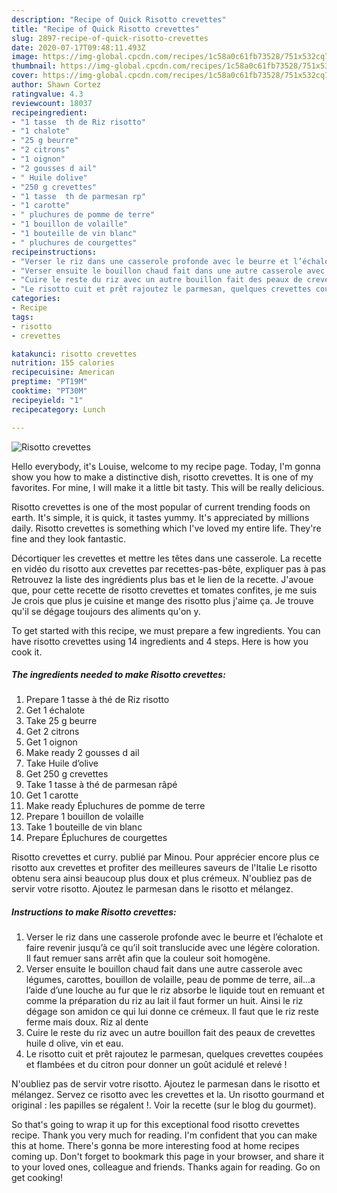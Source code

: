 ```yaml
---
description: "Recipe of Quick Risotto crevettes"
title: "Recipe of Quick Risotto crevettes"
slug: 2897-recipe-of-quick-risotto-crevettes
date: 2020-07-17T09:48:11.493Z
image: https://img-global.cpcdn.com/recipes/1c58a0c61fb73528/751x532cq70/risotto-crevettes-photo-principale-de-la-recette.jpg
thumbnail: https://img-global.cpcdn.com/recipes/1c58a0c61fb73528/751x532cq70/risotto-crevettes-photo-principale-de-la-recette.jpg
cover: https://img-global.cpcdn.com/recipes/1c58a0c61fb73528/751x532cq70/risotto-crevettes-photo-principale-de-la-recette.jpg
author: Shawn Cortez
ratingvalue: 4.3
reviewcount: 18037
recipeingredient:
- "1 tasse  th de Riz risotto"
- "1 chalote"
- "25 g beurre"
- "2 citrons"
- "1 oignon"
- "2 gousses d ail"
- " Huile dolive"
- "250 g crevettes"
- "1 tasse  th de parmesan rp"
- "1 carotte"
- " pluchures de pomme de terre"
- "1 bouillon de volaille"
- "1 bouteille de vin blanc"
- " pluchures de courgettes"
recipeinstructions:
- "Verser le riz dans une casserole profonde avec le beurre et l’échalote et faire revenir jusqu’à ce qu’il soit translucide avec une légère coloration. Il faut remuer sans arrêt afin que la couleur soit homogène."
- "Verser ensuite le bouillon chaud fait dans une autre casserole avec légumes, carottes, bouillon de volaille, peau de pomme de terre, ail...a l’aide d’une louche au fur que le riz absorbe le liquide tout en remuant et comme la préparation du riz au lait il faut former un huit. Ainsi le riz dégage son amidon ce qui lui donne ce crémeux. Il faut que le riz reste ferme mais doux. Riz al dente"
- "Cuire le reste du riz avec un autre bouillon fait des peaux de crevettes huile d olive, vin et eau."
- "Le risotto cuit et prêt rajoutez le parmesan, quelques crevettes coupées et flambées et du citron pour donner un goût acidulé et relevé !"
categories:
- Recipe
tags:
- risotto
- crevettes

katakunci: risotto crevettes 
nutrition: 155 calories
recipecuisine: American
preptime: "PT19M"
cooktime: "PT30M"
recipeyield: "1"
recipecategory: Lunch

---
```



![Risotto crevettes](https://img-global.cpcdn.com/recipes/1c58a0c61fb73528/751x532cq70/risotto-crevettes-photo-principale-de-la-recette.jpg)

Hello everybody, it's Louise, welcome to my recipe page. Today, I'm gonna show you how to make a distinctive dish, risotto crevettes. It is one of my favorites. For mine, I will make it a little bit tasty. This will be really delicious.

Risotto crevettes is one of the most popular of current trending foods on earth. It's simple, it is quick, it tastes yummy. It's appreciated by millions daily. Risotto crevettes is something which I've loved my entire life. They're fine and they look fantastic.

Décortiquer les crevettes et mettre les têtes dans une casserole. La recette en vidéo du risotto aux crevettes par recettes-pas-bête, expliquer pas à pas Retrouvez la liste des ingrédients plus bas et le lien de la recette. J&#39;avoue que, pour cette recette de risotto crevettes et tomates confites, je me suis Je crois que plus je cuisine et mange des risotto plus j&#39;aime ça. Je trouve qu&#39;il se dégage toujours des aliments qu&#39;on y.


To get started with this recipe, we must prepare a few ingredients. You can have risotto crevettes using 14 ingredients and 4 steps. Here is how you cook it.

<!--inarticleads1-->

##### The ingredients needed to make Risotto crevettes:

1. Prepare 1 tasse à thé de Riz risotto
1. Get 1 échalote
1. Take 25 g beurre
1. Get 2 citrons
1. Get 1 oignon
1. Make ready 2 gousses d ail
1. Take  Huile d’olive
1. Get 250 g crevettes
1. Take 1 tasse à thé de parmesan râpé
1. Get 1 carotte
1. Make ready  Épluchures de pomme de terre
1. Prepare 1 bouillon de volaille
1. Take 1 bouteille de vin blanc
1. Prepare  Épluchures de courgettes


Risotto crevettes et curry. publié par Minou. Pour apprécier encore plus ce risotto aux crevettes et profiter des meilleures saveurs de l&#39;Italie Le risotto obtenu sera ainsi beaucoup plus doux et plus crémeux. N&#39;oubliez pas de servir votre risotto. Ajoutez le parmesan dans le risotto et mélangez. 

<!--inarticleads2-->

##### Instructions to make Risotto crevettes:

1. Verser le riz dans une casserole profonde avec le beurre et l’échalote et faire revenir jusqu’à ce qu’il soit translucide avec une légère coloration. Il faut remuer sans arrêt afin que la couleur soit homogène.
1. Verser ensuite le bouillon chaud fait dans une autre casserole avec légumes, carottes, bouillon de volaille, peau de pomme de terre, ail...a l’aide d’une louche au fur que le riz absorbe le liquide tout en remuant et comme la préparation du riz au lait il faut former un huit. Ainsi le riz dégage son amidon ce qui lui donne ce crémeux. Il faut que le riz reste ferme mais doux. Riz al dente
1. Cuire le reste du riz avec un autre bouillon fait des peaux de crevettes huile d olive, vin et eau.
1. Le risotto cuit et prêt rajoutez le parmesan, quelques crevettes coupées et flambées et du citron pour donner un goût acidulé et relevé !


N&#39;oubliez pas de servir votre risotto. Ajoutez le parmesan dans le risotto et mélangez. Servez ce risotto avec les crevettes et la. Un risotto gourmand et original : les papilles se régalent !. Voir la recette (sur le blog du gourmet). 

So that's going to wrap it up for this exceptional food risotto crevettes recipe. Thank you very much for reading. I'm confident that you can make this at home. There's gonna be more interesting food at home recipes coming up. Don't forget to bookmark this page in your browser, and share it to your loved ones, colleague and friends. Thanks again for reading. Go on get cooking!
